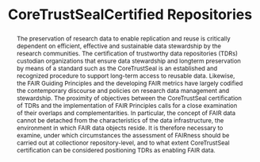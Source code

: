 ---
abstract: The preservation of research data to enable replication and reuse is critically
  dependent on efficient, effective and sustainable data stewardship by the research
  communities. The certification of trustworthy data repositories (TDRs) custodian
  organizations that ensure data stewardship and longterm preservation by means of
  a standard such as the CoreTrustSeal is an established and recognized procedure
  to support long-term access to reusable data. Likewise, the FAIR Guiding Principles
  and the developing FAIR metrics have largely codified the contemporary discourse
  and policies on research data management and stewardship. The proximity of objectives
  between the CoreTrustSeal certification of TDRs and the implementation of FAIR Principles
  calls for a close examination of their overlaps and complementarities. In particular,
  the concept of FAIR data cannot be detached from the characteristics of the data
  infrastructure, the environment in which FAIR data objects reside. It is therefore
  necessary to examine, under which circumstances the assessment of FAIRness should
  be carried out at collectionor repository-level, and to what extent CoreTrustSeal
  certification can be considered positioning TDRs as enabling FAIR data.
creators:
- Recker, Jonas
- Mokrane, Mustapha
date: null
document_url: https://services.phaidra.univie.ac.at/api/object/o:1079920/download
grand_parent: iPRES
institutions: []
keywords: []
landing_page_url: https://phaidra.univie.ac.at/o:1079920
language: eng
layout: publication
license: CC BY 4.0 International
notes_url: null
parent: iPRES 2019
presentation_url: null
publication_type: paper
size: 477763
source_name: iPRES
title: 'CoreTrustSealCertified Repositories '
year: 2019
---